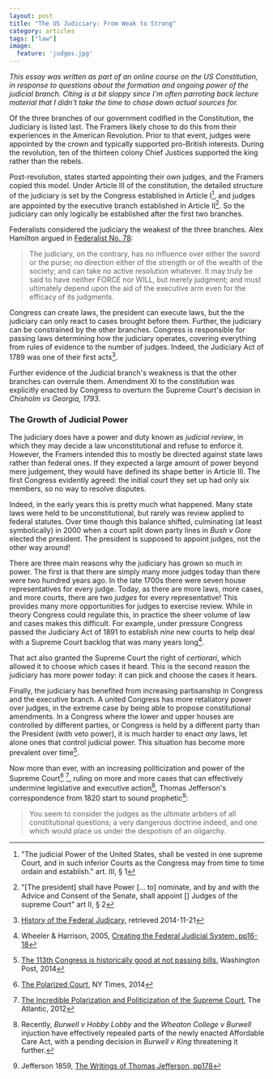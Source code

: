 ```yaml
---
layout: post
title: "The US Judiciary: From Weak to Strong"
category: articles
tags: ["law"]
image:
  feature: 'judges.jpg'
---
```


_This essay was written as part of an online course on the US Constitution, in response to questions about the formation and ongoing power of the judicial branch. Citing is a bit sloppy since I'm often parroting back lecture material that I didn't take the time to chase down actual sources for._

Of the three branches of our government codified in the Constitution, the Judiciary is listed last.
The Framers likely chose to do this from their experiences in the American Revolution. Prior to that event, judges were appointed by the crown and typically supported pro-British interests. During the revolution, ten of the thirteen colony Chief Justices supported the king rather than the rebels.

Post-revolution, states started appointing their own judges, and the Framers copied this model. Under Article III of the constitution, the detailed structure of the judiciary is set by the Congress established in Article I[^1], and judges are appointed by the executive branch established in Article II[^2]. So the judiciary can only logically be established after the first two branches.

Federalists considered the judiciary the weakest of the three branches. Alex Hamilton argued in [Federalist No. 78](http://www.constitution.org/fed/federa78.htm):

> The judiciary, on the contrary, has no influence over either the sword or the purse; no direction either of the strength or of the wealth of the society; and can take no active resolution whatever. It may truly be said to have neither FORCE nor WILL, but merely judgment; and must ultimately depend upon the aid of the executive arm even for the efficacy of its judgments.

Congress can create laws, the president can execute laws, but the the judiciary can only react to cases brought before them. Further, the judiciary can be constrained by the other branches. Congress is responsible for passing laws determining how the judiciary operates, covering everything from rules of evidence to the number of judges. Indeed, the Judiciary Act of 1789 was one of their first acts[^4].

Further evidence of the Judicial branch's weakness is that the other branches can overrule them. Amendment XI to the constitution was explicitly enacted by Congress to overturn the Supreme Court's decision in _Chisholm vs Georgia, 1793_.



### The Growth of Judicial Power

The judiciary does have a power and duty known as _judicial review_, in which they may decide a law unconstitutional and refuse to enforce it. However, the Framers intended this to mostly be directed against state laws rather than federal ones. If they expected a large amount of power beyond mere judgement, they would have defined its shape better in Article III. The first Congress evidently agreed: the initial court they set up had only six members, so no way to resolve disputes.

Indeed, in the early years this is pretty much what happened. Many state laws were held to be unconstitutional, but rarely was review applied to federal statutes. Over time though this balance shifted, culminating (at least symbolically) in 2000 when a court split down party lines in _Bush v Gore_ elected the president. The president is supposed to appoint judges, not the other way around!

There are three main reasons why the judiciary has grown so much in power. The first is that there are simply many more judges today than there were two hundred years ago. In the late 1700s there were seven house representatives for every judge. Today, as there are more laws, more cases, and more courts, there are two _judges_ for every representative! This provides many more opportunities for judges to exercise review. While in theory Congress could regulate this, in practice the sheer volume of law and cases makes this difficult. For example, under pressure Congress passed the Judiciary Act of 1891 to establish _nine_ new courts to help deal with a Supreme Court backlog that was many years long[^7].

That act also granted the Supreme Court the right of _certiorari_, which allowed it to choose which cases it heard. This is the second reason the judiciary has more power today: it can pick and choose the cases it hears.

Finally, the judiciary has benefited from increasing partisanship in Congress and the executive branch. A united Congress has more retaliatory power over judges, in the extreme case by being able to propose constitutional amendments. In a Congress where the lower and upper houses are controlled by different parties, or Congress is held by a different party than the President (with veto power), it is much harder to enact _any_ laws, let alone ones that control judicial power. This situation has become more prevalent over time[^8].


Now more than ever, with an increasing politicization and power of the Supreme Court[^9] [^10], ruling on more and more cases that can effectively undermine legislative and executive action[^11], Thomas Jefferson's correspondence from 1820 start to sound prophetic[^12]:

> You seem to consider the judges as the ultimate arbiters of all constitutional questions; a very dangerous doctrine indeed, and one which would place us under the despotism of an oligarchy.

[^1]: "The judicial Power of the United States, shall be vested in one supreme Court, and in such inferior Courts as the Congress may from time to time ordain and establish." art. III, § 1
[^2]: "[The president] shall have Power [... to] nominate, and by and with the Advice and Consent of the Senate, shall appoint [] Judges of the supreme Court" art II, § 2
[^4]: [History of the Federal Judicary](http://www.fjc.gov/history/home.nsf/page/landmark_02.html), retrieved 2014-11-21
[^7]: Wheeler & Harrison, 2005, [Creating the Federal Judicial System, pp16-18](http://www.fjc.gov/public/pdf.nsf/lookup/creat3ed.pdf/$File/creat3ed.pdf)
[^8]: [The 113th Congress is historically good at not passing bills](http://www.washingtonpost.com/blogs/the-fix/wp/2014/07/09/the-113th-congress-is-historically-good-at-not-passing-bills/), Washington Post, 2014

[^9]: [The Polarized Court](http://www.nytimes.com/2014/05/11/upshot/the-polarized-court.html?abt=0002&abg=0), NY Times, 2014
[^10]: [The Incredible Polarization and Politicization of the Supreme Court](http://www.theatlantic.com/politics/archive/2012/06/the-incredible-polarization-and-politicization-of-the-supreme-court/259155/?single_page=true), The Atlantic, 2012
[^11]: Recently, _Burwell v Hobby Lobby_ and the _Wheaton College v Burwell_ injuction have effectively repealed parts of the newly enacted Affordable Care Act, with a pending decision in _Burwell v King_ threatening it further.
[^12]: Jefferson 1859, [The Writings of Thomas Jefferson, pp178](http://books.google.com/books?id=vvVVhCadyK4C&pg=PA178#v=onepage&q&f=false)
